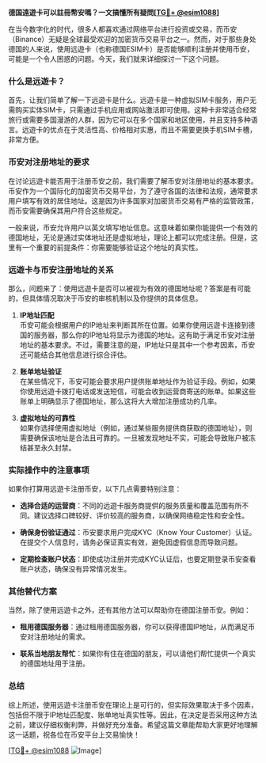 **德国遠遊卡可以註冊幣安嗎？一文搞懂所有疑問[[TG💪+ @esim1088](https://t.me/s/esim1088)]**

在当今数字化的时代，很多人都喜欢通过网络平台进行投资或交易，而币安（Binance）无疑是全球最受欢迎的加密货币交易平台之一。然而，对于那些身处德国的人来说，使用远遊卡（也称德国ESIM卡）是否能够顺利注册并使用币安，可能是一个令人困惑的问题。今天，我们就来详细探讨一下这个问题。

### 什么是远遊卡？

首先，让我们简单了解一下远遊卡是什么。远遊卡是一种虚拟SIM卡服务，用户无需购买实体SIM卡，只需通过手机应用或网站激活即可使用。这种卡非常适合经常旅行或需要多国漫游的人群，因为它可以在多个国家和地区使用，并且支持多种语言。远遊卡的优点在于灵活性高、价格相对实惠，而且不需要更换手机SIM卡槽，非常方便。

### 币安对注册地址的要求

在讨论远遊卡能否用于注册币安之前，我们需要了解币安对注册地址的基本要求。币安作为一个国际化的加密货币交易平台，为了遵守各国的法律和法规，通常要求用户填写有效的居住地址。这是因为许多国家对加密货币交易有严格的监管政策，而币安需要确保其用户符合这些规定。

一般来说，币安允许用户以英文填写地址信息。这意味着如果你能提供一个有效的德国地址，无论是通过实体地址还是虚拟地址，理论上都可以完成注册。但是，这里有一个重要的前提条件：你需要能够验证这个地址的真实性。

### 远遊卡与币安注册地址的关系

那么，问题来了：使用远遊卡是否可以被视为有效的德国地址呢？答案是有可能的，但具体情况取决于币安的审核机制以及你提供的具体信息。

1. **IP地址匹配**  
   币安可能会根据用户的IP地址来判断其所在位置。如果你使用远遊卡连接到德国的服务器，那么你的IP地址将显示为德国的地址。这有助于满足币安对注册地址的基本要求。不过，需要注意的是，IP地址只是其中一个参考因素，币安还可能结合其他信息进行综合评估。

2. **账单地址验证**  
   在某些情况下，币安可能会要求用户提供账单地址作为验证手段。例如，如果你使用远遊卡拨打电话或发送短信，可能会收到运营商寄送的账单。如果这些账单上明确显示了德国地址，那么这将大大增加注册成功的几率。

3. **虚拟地址的可靠性**  
   如果你选择使用虚拟地址（例如，通过某些服务提供商获取的德国地址），则需要确保该地址是合法且可靠的。一旦被发现地址不实，可能会导致账户被冻结甚至永久封禁。

### 实际操作中的注意事项

如果你打算用远遊卡注册币安，以下几点需要特别注意：

- **选择合适的运营商**：不同的远遊卡服务商提供的服务质量和覆盖范围有所不同。建议选择口碑较好、评价较高的服务商，以确保网络稳定性和安全性。
  
- **确保身份验证通过**：币安要求用户完成KYC（Know Your Customer）认证。在提交个人信息时，请务必保证真实有效，避免因虚假信息而导致问题。

- **定期检查账户状态**：即使成功注册并完成KYC认证后，也要定期登录币安查看账户状态，确保没有异常情况发生。

### 其他替代方案

当然，除了使用远遊卡之外，还有其他方法可以帮助你在德国注册币安。例如：

- **租用德国服务器**：通过租用德国服务器，你可以获得德国IP地址，从而满足币安对注册地址的需求。
  
- **联系当地朋友帮忙**：如果你有住在德国的朋友，可以请他们帮忙提供一个真实的德国地址用于注册。

### 总结

综上所述，使用远遊卡注册币安在理论上是可行的，但实际效果取决于多个因素，包括但不限于IP地址匹配度、账单地址真实性等。因此，在决定是否采用这种方法之前，建议仔细权衡利弊，并做好充分准备。希望这篇文章能帮助大家更好地理解这一话题，祝各位在币安平台上交易愉快！

[[TG💪+ @esim1088](https://t.me/s/esim1088) ![Image](https://i.postimg.cc/4NQfJmqS/Snipaste-2025-05-13-00-14-12.png)]